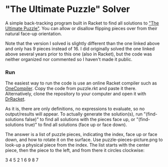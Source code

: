 # "The Ultimate Puzzle" Solver

A simple back-tracking program built in Racket to find all solutions to ["The Ultimate Puzzle"](https://theultimatepuzzle.com/).
You can allow or disallow flipping pieces over from their natural face-up orientation.

Note that the version I solved is slightly different than the one linked above and only has 9 pieces instead of 16.
I did originally solved the one linked above several years prior to this one (also in Racket), but the code was neither organized nor commented so I haven't made it public.

### Run

The easiest way to run the code is use an online Racket compiler such as [OneCompiler](https://onecompiler.com/racket/). Copy the code from puzzle.rkt and paste it there. Alternatively, clone the repository to your computer and open it with [DrRacket](https://download.racket-lang.org/).

As it is, there are only definitions, no expressions to evaluate, so no output/results will appear. To actually generate the solution(s), run "(find-solutions false)" to find all solutions with the pieces face up, or "(find-solutions true)" to find all solutions (face up or face down).

The answer is a list of puzzle pieces, indicating the index, face up or face down, and how to rotate it on the surface. Use puzzle-pieces-picture.png to look-up a physical piece from the index. The list starts with the center piece, then the piece to the left, and from there it circles clockwise:

3 4 5
2 1 6
9 8 7
